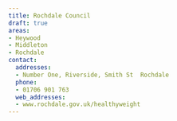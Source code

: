 ```yaml
---
title: Rochdale Council
draft: true
areas:
- Heywood
- Middleton
- Rochdale
contact:
  addresses:
  - Number One, Riverside, Smith St  Rochdale
  phone:
  - 01706 901 763
  web_addresses:
  - www.rochdale.gov.uk/healthyweight
---
```


